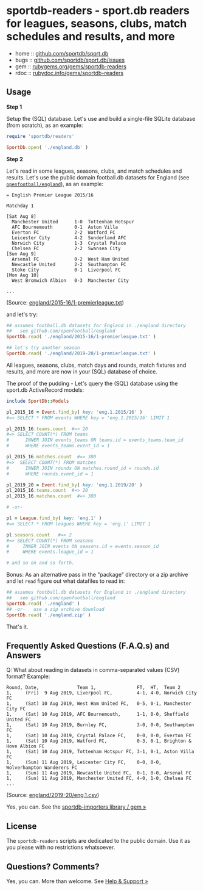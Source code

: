 # sportdb-readers - sport.db readers for leagues, seasons, clubs, match schedules and results, and more


* home  :: [github.com/sportdb/sport.db](https://github.com/sportdb/sport.db)
* bugs  :: [github.com/sportdb/sport.db/issues](https://github.com/sportdb/sport.db/issues)
* gem   :: [rubygems.org/gems/sportdb-readers](https://rubygems.org/gems/sportdb-readers)
* rdoc  :: [rubydoc.info/gems/sportdb-readers](http://rubydoc.info/gems/sportdb-readers)



## Usage


**Step 1**

Setup the (SQL) database. Let's use and build a single-file SQLite database (from scratch),
as an example:

``` ruby
require 'sportdb/readers'

SportDb.open( './england.db' )
```

**Step 2**

Let's read in some leagues, seasons, clubs, and match schedules and results.
Let's use the public domain football.db datasets for England (see [`openfootball/england`](https://github.com/openfootball/england)), as an example:


```
= English Premier League 2015/16

Matchday 1

[Sat Aug 8]
  Manchester United      1-0  Tottenham Hotspur
  AFC Bournemouth        0-1  Aston Villa
  Everton FC             2-2  Watford FC
  Leicester City         4-2  Sunderland AFC
  Norwich City           1-3  Crystal Palace
  Chelsea FC             2-2  Swansea City
[Sun Aug 9]
  Arsenal FC             0-2  West Ham United
  Newcastle United       2-2  Southampton FC
  Stoke City             0-1  Liverpool FC
[Mon Aug 10]
  West Bromwich Albion   0-3  Manchester City

...
```

(Source: [england/2015-16/1-premierleague.txt](https://github.com/openfootball/england/blob/master/2015-16/1-premierleague.txt))

and let's try:

``` ruby
## assumes football.db datasets for England in ./england directory
##   see github.com/openfootball/england
SportDb.read( './england/2015-16/1-premierleague.txt' )

## let's try another season
SportDb.read( './england/2019-20/1-premierleague.txt' )
```

All leagues, seasons, clubs, match days and rounds, match fixtures and results,
and more are now in your (SQL) database of choice.

The proof of the pudding - Let's query the (SQL) database using the sport.db ActiveRecord models:

``` ruby
include SportDb::Models

pl_2015_16 = Event.find_by( key: 'eng.1.2015/16' )
#=> SELECT * FROM events WHERE key = 'eng.1.2015/16' LIMIT 1

pl_2015_16.teams.count  #=> 20
#=> SELECT COUNT(*) FROM teams
#      INNER JOIN events_teams ON teams.id = events_teams.team_id
#      WHERE events_teams.event_id = 1

pl_2015_16.matches.count  #=> 380
#=>  SELECT COUNT(*) FROM matches
#      INNER JOIN rounds ON matches.round_id = rounds.id
#      WHERE rounds.event_id = 1

pl_2019_20 = Event.find_by( key: 'eng.1.2019/20' )
pl_2015_16.teams.count  #=> 20
pl_2015_16.matches.count  #=> 380

# -or-

pl = League.find_by( key: 'eng.1' )
#=> SELECT * FROM leagues WHERE key = 'eng.1' LIMIT 1

pl.seasons.count   #=> 2
#=> SELECT COUNT(*) FROM seasons
#     INNER JOIN events ON seasons.id = events.season_id
#     WHERE events.league_id = 1

# and so on and so forth.
```

Bonus: As an alternative pass in the "package" directory or a zip archive and let `read` figure
out what datafiles to read in:

``` ruby
## assumes football.db datasets for England in ./england directory
##   see github.com/openfootball/england
SportDb.read( './england' )
## -or-   use a zip archive download
SportDb.read( './england.zip' )
```

That's it.

## Frequently Asked Questions (F.A.Q.s) and Answers

Q: What about reading in datasets in comma-separated values (CSV) format?
Example:

```
Round, Date,              Team 1,               FT,  HT,  Team 2
1,     (Fri)  9 Aug 2019, Liverpool FC,         4-1, 4-0, Norwich City FC
1,     (Sat) 10 Aug 2019, West Ham United FC,   0-5, 0-1, Manchester City FC
1,     (Sat) 10 Aug 2019, AFC Bournemouth,      1-1, 0-0, Sheffield United FC
1,     (Sat) 10 Aug 2019, Burnley FC,           3-0, 0-0, Southampton FC
1,     (Sat) 10 Aug 2019, Crystal Palace FC,    0-0, 0-0, Everton FC
1,     (Sat) 10 Aug 2019, Watford FC,           0-3, 0-1, Brighton & Hove Albion FC
1,     (Sat) 10 Aug 2019, Tottenham Hotspur FC, 3-1, 0-1, Aston Villa FC
1,     (Sun) 11 Aug 2019, Leicester City FC,    0-0, 0-0, Wolverhampton Wanderers FC
1,     (Sun) 11 Aug 2019, Newcastle United FC,  0-1, 0-0, Arsenal FC
1,     (Sun) 11 Aug 2019, Manchester United FC, 4-0, 1-0, Chelsea FC
...
```
(Source: [england/2019-20/eng.1.csv](https://github.com/footballcsv/england/blob/master/2010s/2019-20/eng.1.csv))

Yes, you can. See the [sportdb-importers library / gem »](https://github.com/sportdb/sport.db/tree/master/sportdb-importers)



## License

The `sportdb-readers` scripts are dedicated to the public domain.
Use it as you please with no restrictions whatsoever.


## Questions? Comments?

Yes, you can. More than welcome.
See [Help & Support »](https://github.com/openfootball/help)



